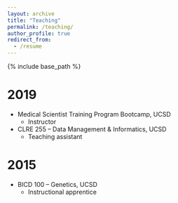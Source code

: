 ```yaml
---
layout: archive
title: "Teaching"
permalink: /teaching/
author_profile: true
redirect_from:
  - /resume
---
```


{% include base_path %}

2019
======
* Medical Scientist Training Program Bootcamp, UCSD
    * Instructor
* CLRE 255 – Data Management & Informatics, UCSD
    * Teaching assistant

2015
======
* BICD 100 – Genetics, UCSD
    * Instructional apprentice

